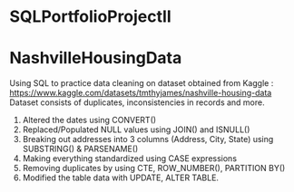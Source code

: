 # SQLPortfolioProjectII
# NashvilleHousingData

Using SQL to practice data cleaning on dataset obtained from Kaggle : https://www.kaggle.com/datasets/tmthyjames/nashville-housing-data
Dataset consists of duplicates, inconsistencies in records and more. 

1) Altered the dates using CONVERT()
2) Replaced/Populated NULL values using JOIN() and ISNULL()
3) Breaking out addresses into 3 columns (Address, City, State) using SUBSTRING() & PARSENAME()
4) Making everything standardized using CASE expressions
5) Removing duplicates by using CTE, ROW_NUMBER(), PARTITION BY()
6) Modified the table data with UPDATE, ALTER TABLE.
